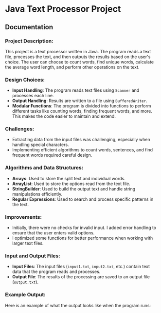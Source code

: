 # Java Text Processor Project

## Documentation

### Project Description:
This project is a text processor written in Java. The program reads a text file, processes the text, and then outputs the results based on the user's choice. The user can choose to count words, find unique words, calculate the average word length, and perform other operations on the text.

### Design Choices:
- **Input Handling**: The program reads text files using `Scanner` and processes each line.
- **Output Handling**: Results are written to a file using `BufferedWriter`.
- **Modular Functions**: The program is divided into functions to perform different tasks like counting words, finding frequent words, and more. This makes the code easier to maintain and extend.

### Challenges:
- Extracting data from the input files was challenging, especially when handling special characters.
- Implementing efficient algorithms to count words, sentences, and find frequent words required careful design.

### Algorithms and Data Structures:
- **Arrays**: Used to store the split text and individual words.
- **ArrayList**: Used to store the options read from the text file.
- **StringBuilder**: Used to build the output text and handle string manipulations efficiently.
- **Regular Expressions**: Used to search and process specific patterns in the text.

### Improvements:
- Initially, there were no checks for invalid input. I added error handling to ensure that the user enters valid options.
- I optimized some functions for better performance when working with larger text files.

### Input and Output Files:
- **Input Files**: The input files (`input1.txt`, `input2.txt`, etc.) contain text data that the program reads and processes.
- **Output File**: The results of the processing are saved to an output file (`output.txt`).

### Example Output:
Here is an example of what the output looks like when the program runs:

